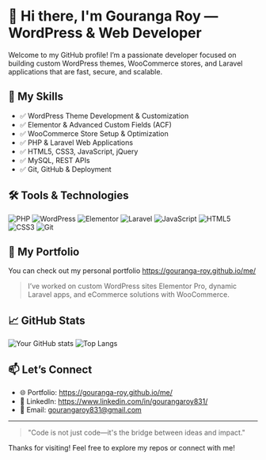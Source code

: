 # 👋 Hi there, I'm Gouranga Roy — WordPress & Web Developer

Welcome to my GitHub profile! I’m a passionate developer focused on building custom WordPress themes, WooCommerce stores, and Laravel applications that are fast, secure, and scalable.

## 🚀 My Skills

- ✅ WordPress Theme Development & Customization  
- ✅ Elementor & Advanced Custom Fields (ACF)  
- ✅ WooCommerce Store Setup & Optimization  
- ✅ PHP & Laravel Web Applications  
- ✅ HTML5, CSS3, JavaScript, jQuery  
- ✅ MySQL, REST APIs  
- ✅ Git, GitHub & Deployment

## 🛠️ Tools & Technologies

![PHP](https://img.shields.io/badge/-PHP-777BB4?style=flat&logo=php&logoColor=white)
![WordPress](https://img.shields.io/badge/-WordPress-21759B?style=flat&logo=wordpress&logoColor=white)
![Elementor](https://img.shields.io/badge/-Elementor-92003B?style=flat&logo=elementor&logoColor=white)
![Laravel](https://img.shields.io/badge/-Laravel-F55247?style=flat&logo=laravel&logoColor=white)
![JavaScript](https://img.shields.io/badge/-JavaScript-F7DF1E?style=flat&logo=javascript&logoColor=black)
![HTML5](https://img.shields.io/badge/-HTML5-E34F26?style=flat&logo=html5&logoColor=white)
![CSS3](https://img.shields.io/badge/-CSS3-1572B6?style=flat&logo=css3&logoColor=white)
![Git](https://img.shields.io/badge/-Git-F05032?style=flat&logo=git&logoColor=white)

## 📂 My Portfolio

You can check out my personal portfolio https://gouranga-roy.github.io/me/
> I’ve worked on custom WordPress sites Elementor Pro, dynamic Laravel apps, and eCommerce solutions with WooCommerce.

## 📈 GitHub Stats

![Your GitHub stats](https://github-readme-stats.vercel.app/api?username=your-github-username&show_icons=true&theme=radical)
![Top Langs](https://github-readme-stats.vercel.app/api/top-langs/?username=your-github-username&layout=compact&theme=radical)

## 📫 Let’s Connect

- 🌐 Portfolio: https://gouranga-roy.github.io/me/
- 💼 LinkedIn: https://www.linkedin.com/in/gourangaroy831/
- 📧 Email: gourangaroy831@gmail.com

---

> "Code is not just code—it's the bridge between ideas and impact."

Thanks for visiting! Feel free to explore my repos or connect with me!
